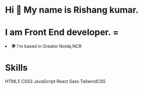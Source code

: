 <h1>Hi 👋  My name is Rishang kumar.</h1>

<h1>I am Front End developer. =</h1>



 <li>🌍 I'm based in Greator  Noida,NCR</li>   

 <h1>Skills</h1> 
 HTML5   CSS3   JavaScript   React   Sass   TailwindCSS
